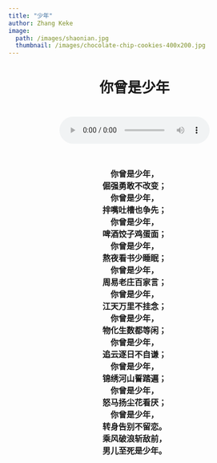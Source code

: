 ```yaml
---
title: "少年"
author: Zhang Keke
image: 
  path: /images/shaonian.jpg
  thumbnail: /images/chocolate-chip-cookies-400x200.jpg
---
```





<center>
<h1>你曾是少年<h1>



<audio controls loop="loop" controls="controls">
				<source src="/audio/shaonian.mp3" type="audio/mpeg">
			Your browser does not support the audio element.
			</audio>

<pre><code><font size="3">
你曾是少年，
倔强勇敢不改变；
你曾是少年，
拌嘴吐槽也争先；
你曾是少年，
啤酒饺子鸡蛋面；
你曾是少年，
熬夜看书少睡眠；
你曾是少年，
周易老庄百家言；
你曾是少年，
江天万里不挂念；
你曾是少年，
物化生数都等闲；
你曾是少年，
追云逐日不自谦；
你曾是少年，
锦绣河山誓踏遍；
你曾是少年，
怒马扬尘花看厌；
你曾是少年，
转身告别不留恋。
乘风破浪斩敌前，
男儿至死是少年。
</font>
</code></pre>



